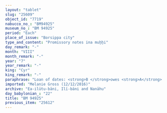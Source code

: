 ```yaml
---
layout: "tablet"
slug: "25609"
object_id: "7719"
nabucco_no_: "BM94925"
museum_no_: "BM 94925"
period: "Each"
place_of_issue: "Borsippa city"
type_and_content: "Promissory notes ina muẖẖi"
day_remark: "-"
month: "VIII"
month_remark: "-"
year: "7"
year_remark: "-"
king: "Cyr"
king_remark: "-"
paraphrase: "Loan of dates: <strong>B </strong>owes <strong>A</strong> 3;4.2 kor of dates, from the business partnership (<em>harrānu</em>) of <strong>A</strong> and <strong>C</strong>. He will give the dates in Arahsamna (VIII) in Borsippa. Witnesses and the scribe.<br /> &nbsp;<br /> <strong>A</strong> = Nab&ucirc;-rē&rsquo;u&scaron;unu/Bulṭāya/Bābutu; <strong>B</strong> = &Scaron;iriktu/Lūṣi-ana-nūr-Mardk//Ilī-bāni; <strong>C</strong> = Nab&ucirc;-mukīn-zēri; Scribe = Nab&ucirc;-ittannu/Nab&ucirc;-aplu-iddin//(Ea-)ilūtu-bāni<br /> &nbsp;"
imported: "Melanie Gross (12/12/2016)"
archive: "Ea-ilūtu-bāni, Ilī-bāni and Nanāhu"
day_babylonian_: "22"
title: "BM 94925"
previous_item: "25612"
---
```

